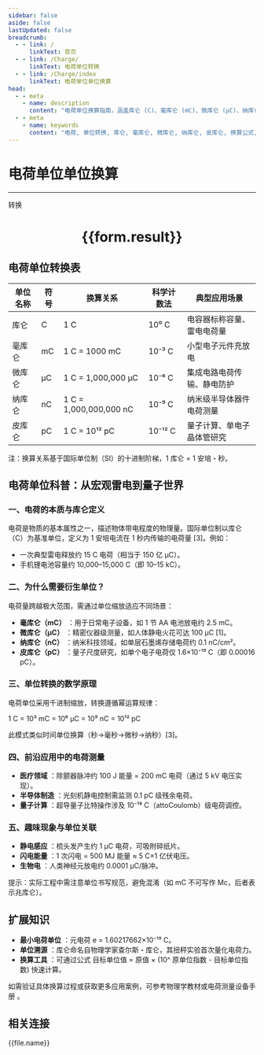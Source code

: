 ```yaml
---
sidebar: false
aside: false
lastUpdated: false
breadcrumb:
  - - link: /
      linkText: 首页
  - - link: /Charge/
      linkText: 电荷单位转换
  - - link: /Charge/index
      linkText: 电荷单位单位换算
head:
  - - meta
    - name: description
      content: "电荷单位换算指南，涵盖库仑 (C)、毫库仑 (mC)、微库仑 (μC)、纳库仑 (nC)、皮库仑 (pC) 的详细换算公式与说明。"
  - - meta
    - name: keywords
      content: "电荷, 单位转换, 库仑, 毫库仑, 微库仑, 纳库仑, 皮库仑, 换算公式, 单位换算指南"  
---
```

# 电荷单位单位换算
---
<script setup>
import { onMounted, reactive, inject ,ref  } from 'vue'
import { NButton,NForm ,NFormItem,NInput,NInputNumber,NSelect,NCard,useMessage ,NGrid ,NGi } from 'naive-ui'
import { defineClientComponent } from 'vitepress'
import { Charge } from '../../files';
const convert = inject('convert')
const options =  [
  { "label": "库仑 (C)", "value": "c" },
  { "label": "毫库仑 (mC)", "value": "mC" },
  { "label": "微库仑 (μC)", "value": "μC" },
  { "label": "纳库仑 (nC)", "value": "nC" },
  { "label": "皮库仑 (pC)", "value": "pC" }
];
const formRef = ref(null);
const rules = {
  number:{
    required: true,
    type: 'number',
    trigger: "blur"
  },
  to:{
    required: true,
    trigger: "select"
  },
  from:{
    required: true,
    trigger: "select"
  }
}
const form = reactive({
  number:null,
  to:'',
  from:'',
  result:'',
  title:'面积单位换算',
})
const convertHandler = (e) => {
   e.preventDefault();
  formRef.value?.validate((errors)=>{
    if (!errors) {
      form.result = `${form.number}${form.from} = ${convert(form.number).from(form.from).to(form.to)}${form.to}`
    }
  })
}
</script>

<n-form size="large" :model="form" ref='formRef' :rules="rules">
  <n-form-item label="数值"  path="number">
    <n-input-number size="large" style="width:100%" :min="0" v-model:value="form.number"   placeholder="请输入要转换的数值" />
  </n-form-item>
  <n-form-item label="从" path="from">
    <n-select  size="large" :options="options" v-model:value="form.from" placeholder="请选择原始单位" />
  </n-form-item>
  <n-form-item label="到" path="to">
    <n-select  size="large" :options="options" v-model:value="form.to" placeholder="请选择转换单位" />
  </n-form-item>
  <n-form-item>
    <n-button type="primary" style="width:100%" @click="convertHandler">转换</n-button>
  </n-form-item>
</n-form>
<n-card  embedded :bordered="false" hoverable>
  <div  style="text-align:center">
    <h1>{{form.result}}</h1>
  </div>
</n-card>


## 电荷单位转换表

| 单位名称   | 符号 | 换算关系                             | 科学计数法  | 典型应用场景                     |
|------------|------|--------------------------------------|-------------|----------------------------------|
| 库仑       | C    | 1 C                                  | 10⁰ C       | 电容器标称容量、雷电电荷量       |
| 毫库仑     | mC   | 1 C = 1000 mC                        | 10⁻³ C      | 小型电子元件充放电               |
| 微库仑     | μC   | 1 C = 1,000,000 μC                   | 10⁻⁶ C      | 集成电路电荷传输、静电防护       |
| 纳库仑     | nC   | 1 C = 1,000,000,000 nC               | 10⁻⁹ C      | 纳米级半导体器件电荷测量         |
| 皮库仑     | pC   | 1 C = 10¹² pC                        | 10⁻¹² C     | 量子计算、单电子晶体管研究       |

注：换算关系基于国际单位制（SI）的十进制阶梯，1 库仑 = 1 安培・秒。

## 电荷单位科普：从宏观雷电到量子世界

### 一、电荷的本质与库仑定义

电荷是物质的基本属性之一，描述物体带电程度的物理量。国际单位制以库仑（C）为基准单位，定义为 1 安培电流在 1 秒内传输的电荷量 [3]。例如：

  * 一次典型雷电释放约 15 C 电荷（相当于 150 亿 μC）。
  * 手机锂电池容量约 10,000–15,000 C（即 10–15 kC）。

### 二、为什么需要衍生单位？

电荷量跨越极大范围，需通过单位缩放适应不同场景：

  * **毫库仑（mC）** ：用于日常电子设备，如 1 节 AA 电池放电约 2.5 mC。
  * **微库仑（μC）** ：精密仪器级测量，如人体静电火花可达 100 μC [1]。
  * **纳库仑（nC）** ：纳米科技领域，如单层石墨烯存储电荷约 0.1 nC/cm²。
  * **皮库仑（pC）** ：量子尺度研究，如单个电子电荷仅 1.6×10⁻¹⁹ C（即 0.00016 pC）。

### 三、单位转换的数学原理

电荷单位采用千进制缩放，转换遵循幂运算规律：

1 C = 10³ mC = 10⁶ μC = 10⁹ nC = 10¹² pC

此模式类似时间单位换算（秒→毫秒→微秒→纳秒）[3]。

### 四、前沿应用中的电荷测量

  * **医疗领域** ：除颤器脉冲约 100 J 能量 = 200 mC 电荷（通过 5 kV 电压实现）。
  * **半导体制造** ：光刻机静电控制需监测 0.1 pC 级残余电荷。
  * **量子计算** ：超导量子比特操作涉及 10⁻¹⁸ C（attoCoulomb）级电荷调控。

### 五、趣味现象与单位关联

  * **静电感应** ：梳头发产生约 1 μC 电荷，可吸附碎纸片。
  * **闪电能量** ：1 次闪电 = 500 MJ 能量 ≈ 5 C×1 亿伏电压。
  * **生物电** ：人类神经元放电约 0.0001 μC/脉冲。

提示：实际工程中需注意单位书写规范，避免混淆（如 mC 不可写作 Mc，后者表示兆库仑）。

## 扩展知识

  * **最小电荷单位** ：元电荷 e = 1.60217662×10⁻¹⁹ C。
  * **单位溯源** ：库仑命名自物理学家查尔斯・库仑，其扭秤实验首次量化电荷力。
  * **换算工具** ：可通过公式 目标单位值 = 原值 × (10^ 原单位指数 - 目标单位指数) 快速计算。

如需验证具体换算过程或获取更多应用案例，可参考物理学教材或电荷测量设备手册 。



## 相关连接
<n-grid x-gap="12" :cols="3">
  <n-gi v-for="(file, index) in Charge" :key="index">
    <n-button
      text
      tag="a"
      :href="file.path"
      type="primary"
    >
      {{file.name}}
    </n-button>
  </n-gi>
</n-grid>